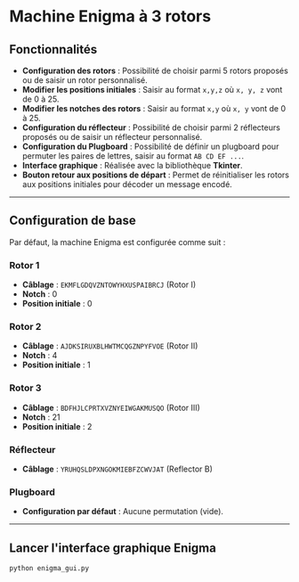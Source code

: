 # Machine Enigma à 3 rotors

## Fonctionnalités

- **Configuration des rotors** : Possibilité de choisir parmi 5 rotors proposés ou de saisir un rotor personnalisé.
- **Modifier les positions initiales** : Saisir au format `x,y,z` où `x, y, z` vont de 0 à 25.
- **Modifier les notches des rotors** : Saisir au format `x,y` où `x, y` vont de 0 à 25.
- **Configuration du réflecteur** : Possibilité de choisir parmi 2 réflecteurs proposés ou de saisir un réflecteur personnalisé.
- **Configuration du Plugboard** : Possibilité de définir un plugboard pour permuter les paires de lettres, saisir au format `AB CD EF ...`.
- **Interface graphique** : Réalisée avec la bibliothèque **Tkinter**.
- **Bouton retour aux positions de départ** : Permet de réinitialiser les rotors aux positions initiales pour décoder un message encodé.

---

## Configuration de base

Par défaut, la machine Enigma est configurée comme suit :

### Rotor 1
- **Câblage** : `EKMFLGDQVZNTOWYHXUSPAIBRCJ` (Rotor I)
- **Notch** : 0
- **Position initiale** : 0

### Rotor 2
- **Câblage** : `AJDKSIRUXBLHWTMCQGZNPYFVOE` (Rotor II)
- **Notch** : 4
- **Position initiale** : 1

### Rotor 3
- **Câblage** : `BDFHJLCPRTXVZNYEIWGAKMUSQO` (Rotor III)
- **Notch** : 21
- **Position initiale** : 2

### Réflecteur
- **Câblage** : `YRUHQSLDPXNGOKMIEBFZCWVJAT` (Reflector B)

### Plugboard
- **Configuration par défaut** : Aucune permutation (vide).

---

## Lancer l'interface graphique Enigma


```bash
python enigma_gui.py

